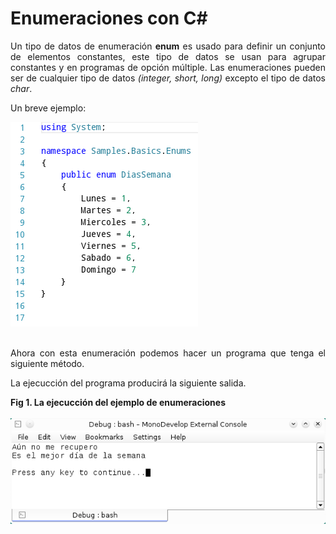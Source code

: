 # Enumeraciones con C#
		
<p align="justify">Un tipo de datos de enumeración <b>enum</b> es usado para definir un conjunto de elementos constantes, este tipo de datos se usan para agrupar constantes y en programas de opción múltiple.
			Las enumeraciones pueden ser de cualquier tipo de datos <i>(integer, short, long)</i> excepto el tipo de datos <i>char</i>.</p>
			<p>Un breve ejemplo:</p>
			<div>
			<IMG src="picture_library/Manual/DiasSemana.png">
</div><br>
			<p align="justify">Ahora con esta enumeración podemos hacer un programa que tenga el siguiente método.</p>
			<p align="justify">La ejecucción del programa producirá la siguiente salida.</p>
			<div><b>Fig 1. La ejecucción del ejemplo de enumeraciones</b></div><br>
			<div>
			<IMG src="picture_library/Manual/figEnum.png">
			</div>
